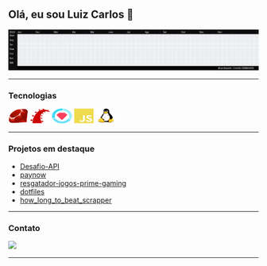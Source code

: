 ## Olá, eu sou Luiz Carlos 👾

<div align="center">
  <img src="./tetris_github.gif" width="900" alt="Tetris com contribuições do GitHub">
</div>

---

### Tecnologias

<div>
  <img height="30" width="40" src="https://raw.githubusercontent.com/devicons/devicon/master/icons/ruby/ruby-original.svg" alt="Ruby">
  <img height="30" width="40" src="https://raw.githubusercontent.com/devicons/devicon/master/icons/rails/rails-plain.svg" alt="Rails">
  <img height="30" width="40" src="https://raw.githubusercontent.com/devicons/devicon/master/icons/rspec/rspec-original.svg" alt="RSpec">
  <img height="30" width="40" src="https://raw.githubusercontent.com/devicons/devicon/master/icons/javascript/javascript-plain.svg" alt="JavaScript">
  <img height="30" width="40" src="https://raw.githubusercontent.com/devicons/devicon/master/icons/linux/linux-original.svg" alt="Linux">
</div>

---

### Projetos em destaque

- [Desafio-API](https://github.com/ventopreto/Desafio-API)  
- [paynow](https://github.com/ventopreto/paynow)  
- [resgatador-jogos-prime-gaming](https://github.com/ventopreto/resgatador-jogos-prime-gaming)  
- [dotfiles](https://github.com/ventopreto/dotfiles)  
- [how_long_to_beat_scrapper](https://github.com/ventopreto/how_long_to_beat_scrapper)  

---


### Contato

<a href="[https://www.linkedin.com/in/seu-linkedin/](https://www.linkedin.com/in/luiz-carlos-lima-dos-anjos-93a35a189/)">
  <img width="25" src="https://upload.wikimedia.org/wikipedia/commons/8/81/LinkedIn_icon.svg">
</a>

---

